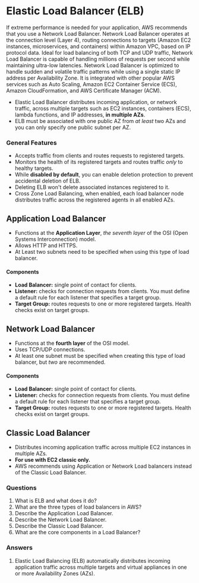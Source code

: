 # Elastic Load Balancer (ELB)

If extreme performance is needed for your application, AWS recommends that you use a Network Load Balancer. Network Load Balancer operates at the connection level (Layer 4), routing connections to targets (Amazon EC2 instances, microservices, and containers) within Amazon VPC, based on IP protocol data. Ideal for load balancing of both TCP and UDP traffic, Network Load Balancer is capable of handling millions of requests per second while maintaining ultra-low latencies. Network Load Balancer is optimized to handle sudden and volatile traffic patterns while using a single static IP address per Availability Zone. It is integrated with other popular AWS services such as Auto Scaling, Amazon EC2 Container Service (ECS), Amazon CloudFormation, and AWS Certificate Manager (ACM).

- Elastic Load Balancer distributes incoming application, or network traffic, across multiple targets such as EC2 instances, containers (ECS), lambda functions, and IP addresses, **in multiple AZs**.
- ELB must be associated with one public AZ from _at least_ two AZs and you can only specify one public subnet per AZ.

### General Features

- Accepts traffic from clients and routes requests to registered targets.
- Monitors the health of its registered targets and routes traffic _only_ to healthy targets.
- While **disabled by default**, you can enable deletion protection to prevent accidental deletion of ELB.
- Deleting ELB won't delete associated instances registered to it.
- Cross Zone Load Balancing, when enabled, each load balancer node distributes traffic across the registered agents in all enabled AZs.

## Application Load Balancer

- Functions at the **Application Layer**, _the seventh layer_ of the OSI (Open Systems Interconnection) model.
- Allows HTTP and HTTPS.
- At Least two subnets need to be specified when using this type of load balancer.

#### Components

- **Load Balancer:** single point of contact for clients.
- **Listener:** checks for connection requests from clients. You must define a default rule for each listener that specifies a target group.
- **Target Group:** routes requests to one or more registered targets. Health checks exist on target groups.

## Network Load Balancer

- Functions at the **fourth layer** of the OSI model.
- Uses TCP/UDP connections.
- At least one subnet must be specified when creating this type of load balancer, but _two_ are recommended.

#### Components

- **Load Balancer:** single point of contact for clients.
- **Listener:** checks for connection requests from clients. You must define a default rule for each listener that specifies a target group.
- **Target Group:** routes requests to one or more registered targets. Health checks exist on target groups.

## Classic Load Balancer

- Distributes incoming application traffic across multiple EC2 instances in multiple AZs.
- **For use with EC2 classic only.**
- AWS recommends using Application or Network Load balancers instead of the Classic Load Balancer.

### Questions

1. What is ELB and what does it do?
1. What are the three types of load balancers in AWS?
1. Describe the Application Load Balancer.
1. Describe the Network Load Balancer.
1. Describe the Classic Load Balancer.
1. What are the core components in a Load Balancer?

### Answers

1. Elastic Load Balancing (ELB) automatically distributes incoming application traffic across multiple targets and virtual appliances in one or more Availability Zones (AZs).
